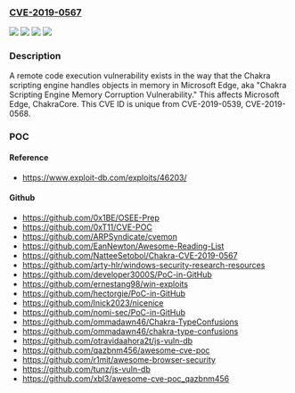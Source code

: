 ### [CVE-2019-0567](https://cve.mitre.org/cgi-bin/cvename.cgi?name=CVE-2019-0567)
![](https://img.shields.io/static/v1?label=Product&message=ChakraCore&color=blue)
![](https://img.shields.io/static/v1?label=Product&message=Microsoft%20Edge&color=blue)
![](https://img.shields.io/static/v1?label=Version&message=n%2Fa&color=blue)
![](https://img.shields.io/static/v1?label=Vulnerability&message=Remote%20Code%20Execution&color=brighgreen)

### Description

A remote code execution vulnerability exists in the way that the Chakra scripting engine handles objects in memory in Microsoft Edge, aka "Chakra Scripting Engine Memory Corruption Vulnerability." This affects Microsoft Edge, ChakraCore. This CVE ID is unique from CVE-2019-0539, CVE-2019-0568.

### POC

#### Reference
- https://www.exploit-db.com/exploits/46203/

#### Github
- https://github.com/0x1BE/OSEE-Prep
- https://github.com/0xT11/CVE-POC
- https://github.com/ARPSyndicate/cvemon
- https://github.com/EanNewton/Awesome-Reading-List
- https://github.com/NatteeSetobol/Chakra-CVE-2019-0567
- https://github.com/arty-hlr/windows-security-research-resources
- https://github.com/developer3000S/PoC-in-GitHub
- https://github.com/ernestang98/win-exploits
- https://github.com/hectorgie/PoC-in-GitHub
- https://github.com/lnick2023/nicenice
- https://github.com/nomi-sec/PoC-in-GitHub
- https://github.com/ommadawn46/Chakra-TypeConfusions
- https://github.com/ommadawn46/chakra-type-confusions
- https://github.com/otravidaahora2t/js-vuln-db
- https://github.com/qazbnm456/awesome-cve-poc
- https://github.com/r1mit/awesome-browser-security
- https://github.com/tunz/js-vuln-db
- https://github.com/xbl3/awesome-cve-poc_qazbnm456

